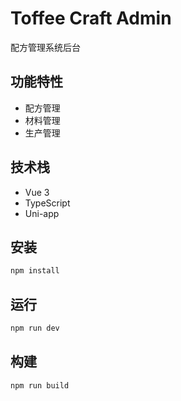 # Toffee Craft Admin

配方管理系统后台

## 功能特性

- 配方管理
- 材料管理
- 生产管理

## 技术栈

- Vue 3
- TypeScript
- Uni-app

## 安装

```bash
npm install
```

## 运行

```bash
npm run dev
```

## 构建

```bash
npm run build
```